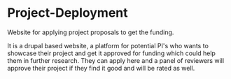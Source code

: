 # Project-Deployment
Website for applying project proposals to get the funding.

It is a drupal based website, a platform for potential PI's who wants to showcase their project and get it approved for funding which could help them in further research.
They can apply here and a panel of reviewers will approve their project if they find it good and will be rated as well.
